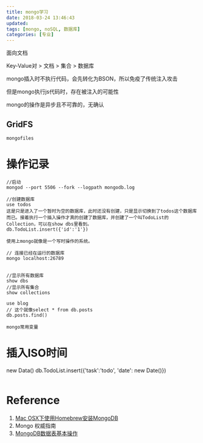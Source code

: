 ```yaml
---
title: mongo学习
date: 2018-03-24 13:46:43
updated:
tags: [mongo, noSQL, 数据库]
categories: [专业]
---
```


面向文档

Key-Value对 > 文档 > 集合 > 数据库

<!--more-->

mongo插入时不执行代码，会先转化为BSON，所以免疫了传统注入攻击

但是mongo执行js代码时，存在被注入的可能性

mongo的操作是异步且不可靠的，无确认

## GridFS
```
mongofiles
```

# 操作记录

``` mongodb
//启动
mongod --port 5506 --fork --logpath mongodb.log

//创建数据库
use todos
这是只是进入了一个暂时为空的数据库，此时还没有创建，只是显示切换到了todos这个数据库而已。接着执行一个插入操作才真的创建了数据库，并创建了一个叫TodoList的Collection，可以在show dbs里看到。
db.TodoList.insert({'id':'1'})

使用上mongo就像是一个写时操作的系统。

// 连接已经在运行的数据库
mongo localhost:26789


//显示所有数据库
show dbs
//显示所有集合
show collections

use blog
// 这个就像select * from db.posts
db.posts.find()

mongo常用变量
```
# 插入ISO时间
new Data() 
db.TodoList.insert({'task':'todo', 'date': new Date()})


```

```

# Reference
1. [Mac OSX下使用Homebrew安装MongoDB](https://iengchen.github.io/2016/06/13/mac-install-mongodb-use-homebrew/)
2. Mongo 权威指南
3. [MongoDB数据表基本操作](https://www.cnblogs.com/libingql/archive/2011/06/09/2076440.html)
